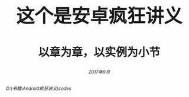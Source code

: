 <center><h1 style="magrin-bottom:500px;text-align:center;font-size:50px;">这个是安卓疯狂讲义</h1></center>
<center><h2 style="magrin-bottom:500px;text-align:center;font-size:30px;">以章为章，以实例为小节</h2></center>

<center><h6 style="magrin:0px;text-align:center;font-size:12px;">2017年9月</center>


<left><h6 style="magrin:0px;text-align:left;font-size:12px;">D:\书籍\Android疯狂讲义\codes</left>